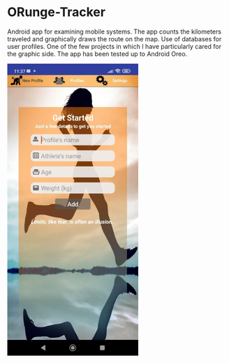 # ORunge-Tracker
Android app for examining mobile systems. The app counts the kilometers traveled and graphically draws the route on the map. Use of databases for user profiles. One of the few projects in which I have particularly cared for the graphic side. The app has been tested up to Android Oreo.


<img src="application%20screenshot/main_menu.jpg" width="300">


